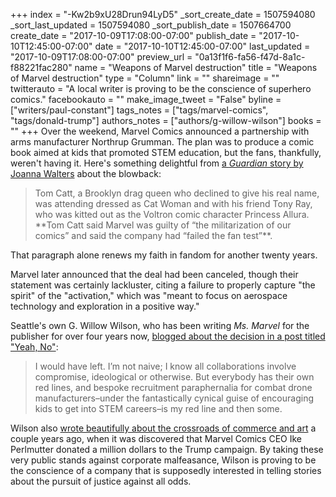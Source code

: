 +++
index = "-Kw2b9xU28Drun94LyD5"
_sort_create_date = 1507594080
_sort_last_updated = 1507594080
_sort_publish_date = 1507664700
create_date = "2017-10-09T17:08:00-07:00"
publish_date = "2017-10-10T12:45:00-07:00"
date = "2017-10-10T12:45:00-07:00"
last_updated = "2017-10-09T17:08:00-07:00"
preview_url = "0a13f1f6-fa56-f47d-8a1c-f88221fac280"
name = "Weapons of Marvel destruction"
title = "Weapons of Marvel destruction"
type = "Column"
link = ""
shareimage = ""
twitterauto = "A local writer is proving to be the conscience of superhero comics."
facebookauto = ""
make_image_tweet = "False"
byline = ["writers/paul-constant"]
tags_notes = ["tags/marvel-comics", "tags/donald-trump"]
authors_notes = ["authors/g-willow-wilson"]
books = ""
+++
Over the weekend, Marvel Comics announced a partnership with arms manufacturer Northrup Grumman. The plan was to produce a comic book aimed at kids that promoted STEM education, but the fans, thankfully, weren't having it. Here's something delightful from [a *Guardian* story by Joanna Walters](https://www.theguardian.com/culture/2017/oct/07/marvel-northrop-grumman-comic-con-fan-rebellion?CMP=share_btn_tw) about the blowback:

<blockquote>Tom Catt, a Brooklyn drag queen who declined to give his real name, was attending dressed as Cat Woman and with his friend Tony Ray, who was kitted out as the Voltron comic character Princess Allura. **Tom Catt said Marvel was guilty of “the militarization of our comics” and said the company had “failed the fan test”**.</blockquote>

That paragraph alone renews my faith in fandom for another twenty years. 

Marvel later announced that the deal had been canceled, though their statement was certainly lackluster, citing a failure to properly capture "the spirit" of the "activation," which was "meant to focus on aerospace technology and exploration in a positive way."

Seattle's own G. Willow Wilson, who has been writing *Ms. Marvel* for the publisher for over four years now, [blogged about the decision in a post titled "Yeah, No"](http://gwillowwilson.com/post/166159537168/yeah-no):

<blockquote>I would have left. I’m not naive; I know all collaborations involve compromise, ideological or otherwise. But everybody has their own red lines, and bespoke recruitment paraphernalia for combat drone manufacturers–under the fantastically cynical guise of encouraging kids to get into STEM careers–is my red line and then some.</blockquote>

Wilson also [wrote beautifully about the crossroads of commerce and art](http://www.seattlereviewofbooks.com/notes/2016/01/30/g-willow-wilson-on-commercial-art-ethics-and-donald-trump/) a couple years ago, when it was discovered that Marvel Comics CEO Ike Perlmutter donated a million dollars to the Trump campaign. By taking these very public stands against corporate malfeasance, Wilson is proving to be the conscience of a company that is supposedly interested in telling stories about the pursuit of justice against all odds. 


